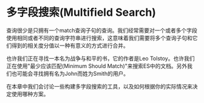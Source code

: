 # 多字段搜索(Multifield Search) #

查询很少是只拥有一个match查询子句的查询。我们经常需要对一个或者多个字段使用相同或者不同的查询字符串进行搜索，这意味着我们需要将多个查询子句和它们得到的相关度分值以一种有意义的方式进行合并。

也许我们正在寻找一本名为战争与和平的书，它的作者是Leo Tolstoy。也许我们正在使用"最少应该匹配(Minimum Should Match)"来搜索ES中的文档。另外我们也可能会寻找拥有名为John而姓为Smith的用户。

在本章中我们会讨论一些构建多字段搜索的工具，以及如何根据你的实际情况来决定使用哪种方案。




